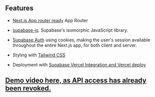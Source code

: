 ## Features

- [Next.js App router ready](https://nextjs.org) App Router

- [supabase-js](https://supabase.com/docs/reference/javascript). Supabase's
  isomorphic JavaScript library.
- [Supabase Auth](https://supabase.com/auth) using cookies, making the user's session available throughout the entire Next.js app, for both client and server.
- Styling with [Tailwind CSS](https://tailwindcss.com)
- Deployment with [Supabase Vercel Integration and Vercel deploy](#deploy-your-own)

## [Demo video here, as API access has already been revoked.](https://vimeo.com/875813744?share=copy)
